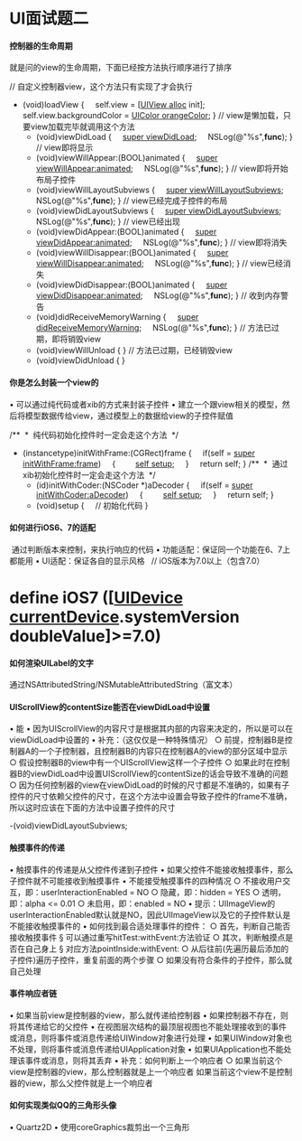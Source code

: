 # UI面试题二
#### 控制器的生命周期
 就是问的view的生命周期，下面已经按方法执行顺序进行了排序

// 自定义控制器view，这个方法只有实现了才会执行
- (void)loadView
	{
	    self.view = [[UIView alloc](#) init];
	    self.view.backgroundColor = [UIColor orangeColor](#);
	}
	// view是懒加载，只要view加载完毕就调用这个方法
	- (void)viewDidLoad
	{
	    [super viewDidLoad](#);
	    NSLog(@"%s",__func__);
	}
	// view即将显示
	- (void)viewWillAppear:(BOOL)animated
	{
	    [super viewWillAppear:animated](#);
	    NSLog(@"%s",__func__);
	}
	// view即将开始布局子控件
	- (void)viewWillLayoutSubviews
	{
	    [super viewWillLayoutSubviews](#);
	    NSLog(@"%s",__func__);
	}
	// view已经完成子控件的布局
	- (void)viewDidLayoutSubviews
	{
	    [super viewDidLayoutSubviews](#);
	    NSLog(@"%s",__func__);
	}
	// view已经出现
	- (void)viewDidAppear:(BOOL)animated
	{
	    [super viewDidAppear:animated](#);
	    NSLog(@"%s",__func__);
	}
	// view即将消失
	- (void)viewWillDisappear:(BOOL)animated
	{
	    [super viewWillDisappear:animated](#);
	    NSLog(@"%s",__func__);
	}
	// view已经消失
	- (void)viewDidDisappear:(BOOL)animated
	{
	    [super viewDidDisappear:animated](#);
	    NSLog(@"%s",__func__);
	}
	// 收到内存警告
	- (void)didReceiveMemoryWarning
	{
	    [super didReceiveMemoryWarning](#);
	    NSLog(@"%s",__func__);
	}
	// 方法已过期，即将销毁view
	- (void)viewWillUnload
	{
	}
	// 方法已过期，已经销毁view
	- (void)viewDidUnload
	{
	}
#### 你是怎么封装一个view的
• 可以通过纯代码或者xib的方式来封装子控件
• 建立一个跟view相关的模型，然后将模型数据传给view，通过模型上的数据给view的子控件赋值

/**  *  纯代码初始化控件时一定会走这个方法
 */
- (instancetype)initWithFrame:(CGRect)frame
	{
	    if(self = [super initWithFrame:frame](#))
	    {
	        [self setup](#);
	    }
	    return self;
	}
	/**  *  通过xib初始化控件时一定会走这个方法
	 */
	- (id)initWithCoder:(NSCoder *)aDecoder
	{
	    if(self = [super initWithCoder:aDecoder](#))
	    {
	        [self setup](#);
	    }
	    return self;
	}
	- (void)setup
	{
	    // 初始化代码
	}
#### 如何进行iOS6、7的适配
 通过判断版本来控制，来执行响应的代码
• 功能适配：保证同一个功能在6、7上都能用
• UI适配：保证各自的显示风格
 
// iOS版本为7.0以上（包含7.0）
# define iOS7 ([[UIDevice currentDevice](#).systemVersion doubleValue]\>=7.0)
#### 如何渲染UILabel的文字
通过NSAttributedString/NSMutableAttributedString（富文本）
#### UIScrollView的contentSize能否在viewDidLoad中设置
• 能
• 因为UIScrollView的内容尺寸是根据其内部的内容来决定的，所以是可以在viewDidLoad中设置的
• 补充：（这仅仅是一种特殊情况）
○ 前提，控制器B是控制器A的一个子控制器，且控制器B的内容只在控制器A的view的部分区域中显示
○ 假设控制器B的view中有一个UIScrollView这样一个子控件
○ 如果此时在控制器B的viewDidLoad中设置UIScrollView的contentSize的话会导致不准确的问题
○ 因为任何控制器的view在viewDidLoad的时候的尺寸都是不准确的，如果有子控件的尺寸依赖父控件的尺寸，在这个方法中设置会导致子控件的frame不准确，所以这时应该在下面的方法中设置子控件的尺寸

-(void)viewDidLayoutSubviews;
#### 触摸事件的传递
• 触摸事件的传递是从父控件传递到子控件
• 如果父控件不能接收触摸事件，那么子控件就不可能接收到触摸事件
• 不能接受触摸事件的四种情况
○ 不接收用户交互，即：userInteractionEnabled = NO
○ 隐藏，即：hidden = YES
○ 透明，即：alpha \<= 0.01
○ 未启用，即：enabled = NO
• 提示：UIImageView的userInteractionEnabled默认就是NO，因此UIImageView以及它的子控件默认是不能接收触摸事件的
• 如何找到最合适处理事件的控件：
○ 首先，判断自己能否接收触摸事件
§ 可以通过重写hitTest:withEvent:方法验证
○ 其次，判断触摸点是否在自己身上
§ 对应方法pointInside:withEvent:
○ 从后往前(先遍历最后添加的子控件)遍历子控件，重复前面的两个步骤
○ 如果没有符合条件的子控件，那么就自己处理
#### 事件响应者链
• 如果当前view是控制器的view，那么就传递给控制器
• 如果控制器不存在，则将其传递给它的父控件
• 在视图层次结构的最顶层视图也不能处理接收到的事件或消息，则将事件或消息传递给UIWindow对象进行处理
• 如果UIWindow对象也不处理，则将事件或消息传递给UIApplication对象
• 如果UIApplication也不能处理该事件或消息，则将其丢弃
• 补充：如何判断上一个响应者
○ 如果当前这个view是控制器的view，那么控制器就是上一个响应者
如果当前这个view不是控制器的view，那么父控件就是上一个响应者
#### 如何实现类似QQ的三角形头像
• Quartz2D
• 使用coreGraphics裁剪出一个三角形
